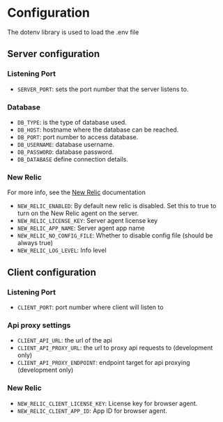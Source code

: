 # Configuration

The dotenv library is used to load the .env file

## Server configuration

### Listening Port
* `SERVER_PORT`: sets the port number that the server listens to.

### Database
* `DB_TYPE`: is the type of database used.
* `DB_HOST`: hostname where the database can be reached.
* `DB_PORT`: port number to access database.
* `DB_USERNAME`: database username.
* `DB_PASSWORD`: database password.
* `DB_DATABASE` define connection details.

### New Relic

For more info, see the [New Relic](https://docs.newrelic.com/docs/agents/nodejs-agent/installation-configuration/nodejs-agent-configuration) documentation

* `NEW_RELIC_ENABLED`: By default new relic is disabled. Set this to true to turn on the New Relic agent on the server.
* `NEW_RELIC_LICENSE_KEY`: Server agent license key
* `NEW_RELIC_APP_NAME`: Server agent app name
* `NEW_RELIC_NO_CONFIG_FILE`: Whether to disable config file (should be always true)
* `NEW_RELIC_LOG_LEVEL`: Info level

## Client configuration

### Listening Port
* `CLIENT_PORT`: port number where client will listen to

### Api proxy settings
* `CLIENT_API_URL`: the url of the api
* `CLIENT_API_PROXY_URL`: the url to proxy api requests to (development only)
* `CLIENT_API_PROXY_ENDPOINT`: endpoint target for api proxying (development only)

### New Relic
* `NEW_RELIC_CLIENT_LICENSE_KEY`: License key for browser agent.
* `NEW_RELIC_CLIENT_APP_ID`: App ID for browser agent.
